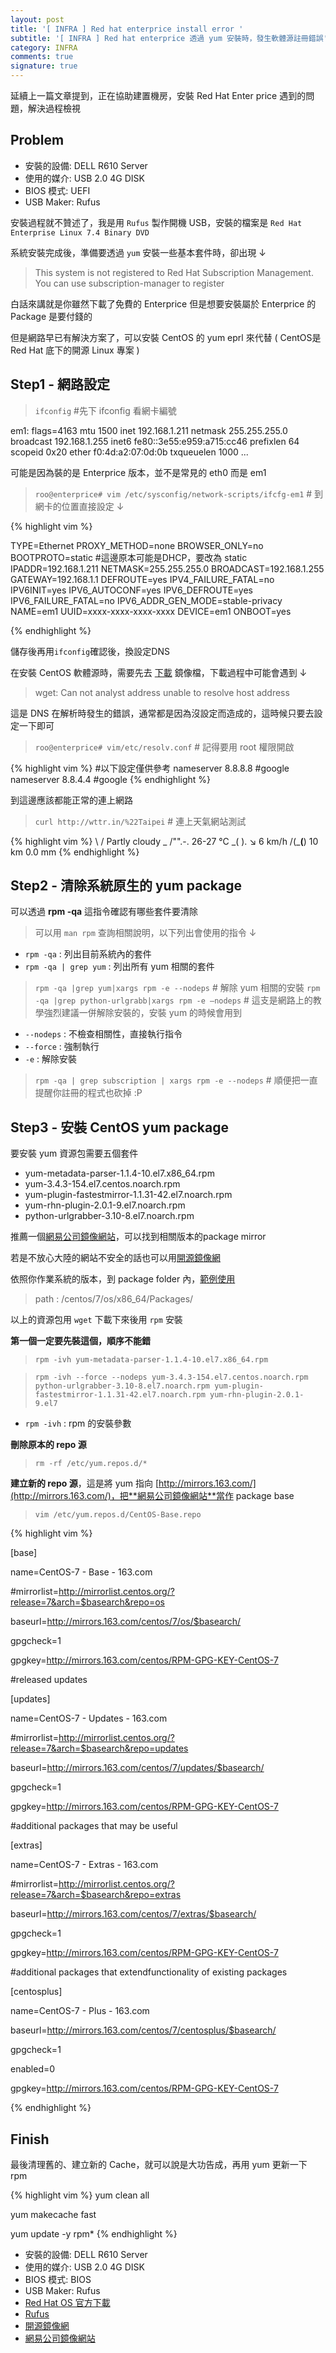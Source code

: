 ```yaml
---
layout: post
title: '[ INFRA ] Red hat enterprice install error '
subtitle: '[ INFRA ] Red hat enterprice 透過 yum 安裝時，發生軟體源註冊錯誤'
category: INFRA
comments: true
signature: true
---
```


<div class="message">
    延續上一篇文章提到，正在協助建置機房，安裝 Red Hat Enter price 遇到的問題，解決過程檢視
</div>

## Problem

 - 安裝的設備: DELL R610 Server
 - 使用的媒介: USB 2.0 4G DISK
 - BIOS 模式: UEFI
 - USB Maker: Rufus

安裝過程就不贊述了，我是用 `Rufus` 製作開機 USB，安裝的檔案是 `Red Hat Enterprise Linux 7.4 Binary DVD`

系統安裝完成後，準備要透過 `yum` 安裝一些基本套件時，卻出現 ↓

 > This system is not registered to Red Hat Subscription Management. You can use subscription-manager to register

白話來講就是你雖然下載了免費的 Enterprice 但是想要安裝屬於 Enterprice 的 Package 是要付錢的

但是網路早已有解決方案了，可以安裝 CentOS 的 yum eprl 來代替 ( CentOS是 Red Hat 底下的開源 Linux 專案 )


## Step1 - 網路設定

 > `ifconfig` #先下 ifconfig 看網卡編號

<div class="message">
em1: flags=4163<UP,BROADCAST,RUNNING,MULTICAST>  mtu 1500
        inet 192.168.1.211  netmask 255.255.255.0  broadcast 192.168.1.255
        inet6 fe80::3e55:e959:a715:cc46  prefixlen 64  scopeid 0x20<link>
        ether f0:4d:a2:07:0d:0b  txqueuelen 1000  ...
</div>

可能是因為裝的是 Enterprice 版本，並不是常見的 eth0 而是 em1

 > `roo@enterprice# vim /etc/sysconfig/network-scripts/ifcfg-em1` # 到網卡的位置直接設定 ↓

{% highlight vim %}

TYPE=Ethernet
PROXY_METHOD=none
BROWSER_ONLY=no
BOOTPROTO=static              #這邊原本可能是DHCP，要改為 static
IPADDR=192.168.1.211
NETMASK=255.255.255.0
BROADCAST=192.168.1.255
GATEWAY=192.168.1.1
DEFROUTE=yes
IPV4_FAILURE_FATAL=no
IPV6INIT=yes
IPV6_AUTOCONF=yes
IPV6_DEFROUTE=yes
IPV6_FAILURE_FATAL=no
IPV6_ADDR_GEN_MODE=stable-privacy
NAME=em1
UUID=xxxx-xxxx-xxxx-xxxx
DEVICE=em1
ONBOOT=yes

{% endhighlight %}

儲存後再用`ifconfig`確認後，換設定DNS

在安裝 CentOS 軟體源時，需要先去 [下載](http://mirrors.163.com/) 鏡像檔，下載過程中可能會遇到 ↓

 > wget: Can not analyst address unable to resolve host address

這是 DNS 在解析時發生的錯誤，通常都是因為沒設定而造成的，這時候只要去設定一下即可

 > `roo@enterprice# vim/etc/resolv.conf` # 記得要用 root 權限開啟

{% highlight vim %}
#以下設定僅供參考
nameserver 8.8.8.8 #google
nameserver 8.8.4.4 #google
{% endhighlight %}

到這邊應該都能正常的連上網路

 > `curl http://wttr.in/%22Taipei` # 連上天氣網站測試

{% highlight vim %}
     \  /       Partly cloudy
  _ /"".-.     26-27 °C
    \_(   ).   ↘ 6 km/h
    /(___(__)  10 km
               0.0 mm
{% endhighlight %}



## Step2 - 清除系統原生的 yum package

可以透過 **rpm -qa** 這指令確認有哪些套件要清除

 > 可以用 `man rpm` 查詢相關說明，以下列出會使用的指令 ↓
 - `rpm -qa` : 列出目前系統內的套件
 - `rpm -qa | grep yum` : 列出所有 yum 相關的套件

 > `rpm -qa |grep yum|xargs rpm -e --nodeps` # 解除 yum 相關的安裝
 > `rpm -qa |grep python-urlgrabb|xargs rpm -e –nodeps` # 這支是網路上的教學強烈建議一併解除安裝的，安裝 yum 的時候會用到
 - `--nodeps` : 不檢查相關性，直接執行指令
 - `--force` : 強制執行
 - `-e` : 解除安裝
 > `rpm -qa | grep subscription | xargs rpm -e --nodeps` # 順便把一直提醒你註冊的程式也砍掉 :P



## Step3 - 安裝 CentOS yum package

要安裝 yum 資源包需要五個套件

 * yum-metadata-parser-1.1.4-10.el7.x86_64.rpm
 * yum-3.4.3-154.el7.centos.noarch.rpm
 * yum-plugin-fastestmirror-1.1.31-42.el7.noarch.rpm
 * yum-rhn-plugin-2.0.1-9.el7.noarch.rpm
 * python-urlgrabber-3.10-8.el7.noarch.rpm

推薦一個[網易公司鏡像網站](http://mirrors.163.com)，可以找到相關版本的package mirror

若是不放心大陸的網站不安全的話也可以用[開源鏡像網](http://mirrors.kernel.org/centos)

依照你作業系統的版本，到 package folder 內，[範例使用](http://mirrors.163.com/centos/7/os/x86_64/Packages/)

 > path : /centos/7/os/x86_64/Packages/

以上的資源包用 `wget` 下載下來後用 `rpm` 安裝

**第一個一定要先裝這個，順序不能錯**
 > `rpm -ivh yum-metadata-parser-1.1.4-10.el7.x86_64.rpm`

 > `rpm -ivh --force --nodeps yum-3.4.3-154.el7.centos.noarch.rpm python-urlgrabber-3.10-8.el7.noarch.rpm yum-plugin-fastestmirror-1.1.31-42.el7.noarch.rpm yum-rhn-plugin-2.0.1-9.el7`

 - `rpm -ivh` : rpm 的安裝參數

**刪除原本的 repo 源**
 > `rm -rf /etc/yum.repos.d/*`

**建立新的 repo 源**，這是將 yum 指向 [http://mirrors.163.com/](http://mirrors.163.com/)，把**網易公司鏡像網站**當作 package base
 > `vim /etc/yum.repos.d/CentOS-Base.repo`

{% highlight vim %}

[base]

name=CentOS-7 - Base - 163.com

#mirrorlist=http://mirrorlist.centos.org/?release=7&arch=$basearch&repo=os

baseurl=http://mirrors.163.com/centos/7/os/$basearch/

gpgcheck=1

gpgkey=http://mirrors.163.com/centos/RPM-GPG-KEY-CentOS-7

 

#released updates

[updates]

name=CentOS-7 - Updates - 163.com

#mirrorlist=http://mirrorlist.centos.org/?release=7&arch=$basearch&repo=updates

baseurl=http://mirrors.163.com/centos/7/updates/$basearch/

gpgcheck=1

gpgkey=http://mirrors.163.com/centos/RPM-GPG-KEY-CentOS-7

 

#additional packages that may be useful

[extras]

name=CentOS-7 - Extras - 163.com

#mirrorlist=http://mirrorlist.centos.org/?release=7&arch=$basearch&repo=extras

baseurl=http://mirrors.163.com/centos/7/extras/$basearch/

gpgcheck=1

gpgkey=http://mirrors.163.com/centos/RPM-GPG-KEY-CentOS-7

 

#additional packages that extendfunctionality of existing packages

[centosplus]

name=CentOS-7 - Plus - 163.com

baseurl=http://mirrors.163.com/centos/7/centosplus/$basearch/

gpgcheck=1

enabled=0

gpgkey=http://mirrors.163.com/centos/RPM-GPG-KEY-CentOS-7

{% endhighlight %}


## Finish

最後清理舊的、建立新的 Cache，就可以說是大功告成，再用 yum 更新一下 rpm

{% highlight vim %}
yum clean all

yum makecache fast

yum update -y rpm*
{% endhighlight %}

 - 安裝的設備: DELL R610 Server
 - 使用的媒介: USB 2.0 4G DISK
 - BIOS 模式: BIOS
 - USB Maker: Rufus
 - [Red Hat OS 官方下載](https://access.redhat.com/downloads/content/69/ver=/rhel---7/7.4/x86_64/product-software)
 - [Rufus](https://rufus.akeo.ie/?locale=zh_TW)
 - [開源鏡像網](http://mirrors.kernel.org/centos/)
 - [網易公司鏡像網站](http://mirrors.163.com/)
